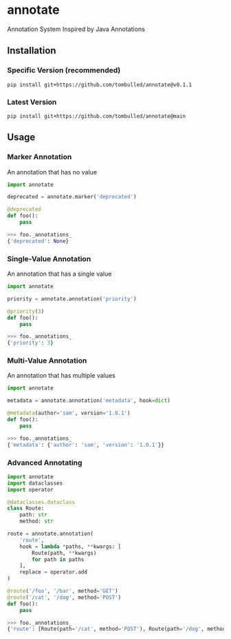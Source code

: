 # annotate
Annotation System Inspired by Java Annotations

## Installation
### Specific Version (recommended)
```console
pip install git+https://github.com/tombulled/annotate@v0.1.1
```
### Latest Version
```console
pip install git+https://github.com/tombulled/annotate@main
```

## Usage

### Marker Annotation
An annotation that has no value
```python
import annotate

deprecated = annotate.marker('deprecated')

@deprecated
def foo():
    pass
```

```python
>>> foo._annotations_
{'deprecated': None}
```

### Single-Value Annotation
An annotation that has a single value
```python
import annotate

priority = annotate.annotation('priority')

@priority(3)
def foo():
    pass
```

```python
>>> foo._annotations_
{'priority': 3}
```

### Multi-Value Annotation
An annotation that has multiple values
```python
import annotate

metadata = annotate.annotation('metadata', hook=dict)

@metadata(author='sam', version='1.0.1')
def foo():
    pass
```

```python
>>> foo._annotations_
{'metadata': {'author': 'sam', 'version': '1.0.1'}}
```

### Advanced Annotating
```python
import annotate
import dataclasses
import operator

@dataclasses.dataclass
class Route:
    path: str
    method: str

route = annotate.annotation(
    'route',
    hook = lambda *paths, **kwargs: [
        Route(path, **kwargs)
        for path in paths
    ],
    replace = operator.add
)

@route('/foo', '/bar', method='GET')
@route('/cat', '/dog', method='POST')
def foo():
    pass
```

```python
>>> foo._annotations_
{'route': [Route(path='/cat', method='POST'), Route(path='/dog', method='POST'), Route(path='/foo', method='GET'), Route(path='/bar', method='GET')]}
```
